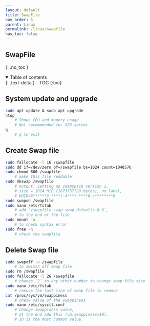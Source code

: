 ```yaml
---
layout: default    
title: SwapFile
nav_order: 5
parent: Linux
permalink: /linux/swapfile
has_toc: false
---
```


## SwapFile
{: .no_toc } 

<details open markdown="block">
  <summary>
    Table of contents
  </summary>
  {: .text-delta }
- TOC
{:toc}
</details>

## System update and upgrade 

```bash
sudo apt update & sudo apt upgrade 
htop 
    # Shows CPU and memory usage 
    # Not recommended for SSD server
q 
    # q to exit
```

## Create Swap file 

```bash
sudo fallocate -l 1G /swapfile   
sudo dd if=/dev/zero of=/swapfile bs=1024 count=1048576
sudo chmod 600 /swapfile
    # make this file readable
sudo mkswap /swapfile
    # output: Setting up swapspace version 1, 
    # size = 1024 MiB (1073737728 bytes), no label, 
    # UUID=6******3-****f-4****-****0-c********6
sudo swapon /swapfile
sudo nano /etc/fstab 
    # add `/swapfile swap swap defaults 0 0`,
    # to the end of the file
sudo mount -a 
    # to check syntax error 
sudo free -h 
    # check the swapfile
```

## Delete Swap file 

```bash
sudo swapoff -v /swapfile
    # to switch off swap file
sudo rm /swapfile
sudo fallocate -l 2G /swapfile 
    # change `2` to any other number to change swap file size 
sudo nano /etc/fstab
    # remove the last line of swap file to remove 
cat /proc/sys/vm/swappiness 
    # check value of the swappiness 
sudo nano /etc/sysctl.conf
    # change swappiness value, 
    # at the end add this [vm.swappiness=10],
    # 10 is the most common value.
```

